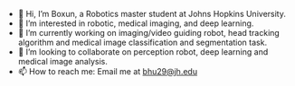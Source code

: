 - 👋 Hi, I’m Boxun, a Robotics master student at Johns Hopkins University.
- 👀 I’m interested in robotic, medical imaging, and deep learning. 
- 🌱 I’m currently working on imaging/video guiding robot, head tracking algorithm and medical image classification and segmentation task.
- 💞️ I’m looking to collaborate on perception robot, deep learning and medical image analysis.
- 📫 How to reach me: Email me at bhu29@jh.edu

<!---
XSoberCarrot/XSoberCarrot is a ✨ special ✨ repository because its `README.md` (this file) appears on your GitHub profile.
You can click the Preview link to take a look at your changes.
--->
